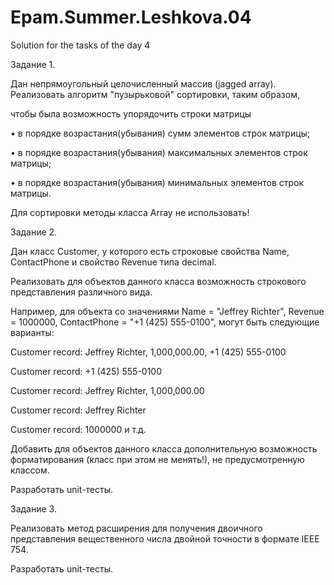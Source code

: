 # Epam.Summer.Leshkova.04
Solution for the tasks of the day 4

Задание 1.

Дан непрямоугольный целочисленный массив (jagged array). Реализовать алгоритм "пузырьковой" сортировки, таким образом, 

чтобы была возможность упорядочить строки матрицы

•	в порядке возрастания(убывания) сумм элементов строк матрицы;

•	в порядке возрастания(убывания) максимальных элементов строк матрицы;

•	в порядке возрастания(убывания) минимальных элементов строк матрицы.

Для сортировки методы класса Array не использовать!

Задание 2.

Дан класс Customer, у которого есть строковые свойства Name, ContactPhone и свойство Revenue типа decimal.

Реализовать для объектов данного класса возможность строкового представления различного вида. 

Например, для объекта со значениями Name = "Jeffrey Richter", Revenue = 1000000, ContactPhone = "+1 (425) 555-0100", могут быть следующие варианты: 

Customer record: Jeffrey Richter,  1,000,000.00, +1 (425) 555-0100

Customer record: +1 (425) 555-0100

Customer record: Jeffrey Richter, 1,000,000.00

Customer record: Jeffrey Richter

Customer record: 1000000 и т.д.

Добавить для объектов данного класса дополнительную возможность форматирования (класс при этом не менять!), не предусмотренную классом. 

Разработать unit-тесты.

Задание 3. 

Реализовать метод расширения для получения двоичного представления вещественного числа двойной точности в формате IEEE 754. 

Разработать unit-тесты.
